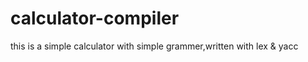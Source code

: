 calculator-compiler
===================

this is a simple calculator with simple grammer,written with lex &amp; yacc
